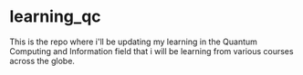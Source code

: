 # learning_qc
This is the repo where i'll be updating my learning in the Quantum Computing and Information field that i will be learning from various courses across the globe.
